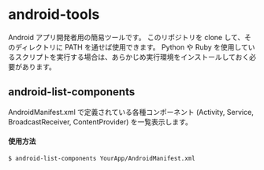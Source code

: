 # android-tools

Android アプリ開発者用の簡易ツールです。
このリポジトリを clone して、そのディレクトリに PATH を通せば使用できます。
Python や Ruby を使用しているスクリプトを実行する場合は、あらかじめ実行環境をインストールしておく必要があります。

android-list-components
----

AndroidManifest.xml で定義されている各種コンポーネント (Activity, Service, BroadcastReceiver, ContentProvider) を一覧表示します。

#### 使用方法
```
$ android-list-components YourApp/AndroidManifest.xml
```
